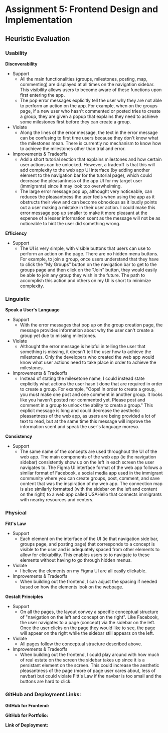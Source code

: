 # Assignment 5: Frontend Design and Implementation

## Heuristic Evaluation

### Usability

**Discoverability**
- Support
    - All the main functionalities (groups, milestones, posting, map, commenting) are displayed at all times on the navigation sidebar. This visibility allows users to become aware of these functions upon first entering the app.
    - The pop error messages explicitly tell the user why they are not able to perform an action on the app. For example, when on the groups page, if a new user who hasn't commented or posted tries to create a group, they are given a popup that explains they need to achieve some milestones first before they can create a group.
- Violate
    - Along the lines of the error message, the text in the error message can be confusing to first time users because they don't know what the milestones mean. There is currently no mechanism to know how to achieve the milestones other than trial and error.
- Improvements & Tradeoffs
    - Add a short tutorial section that explains milestones and how certain user actions can be unlocked. However, a tradeoff is that this will add complexity to the web app UI interface (by adding another element to the navigation bar for the tutorial page), which could decrease the pleasantness of the app UI for my target user (immigrants) since it may look too overwhelming.
    - The large error message pop up, althought very noticeable, can reduces the pleasantness the user feels when using the app as it obstructs their view and can become obnoxious as it loudly points out a user making a mistake in their user action. I could make this error message pop up smaller to make it more pleasant at the expense of a lesser information scent as the message will not be as noticeable to hint the user did something wrong.

**Efficiency**
- Support
    - The UI is very simple, with visible buttons that users can use to perform an action on the page. There are no hidden menu buttons. For example, to join a group, once users understand that they have to click the "My Groups" button on the navigation bar to get to the groups page and then click on the "Join" button, they would easily be able to join any group they wish in the future. The path to accomplish this action and others on my UI is short to minimize complexity.

### Linguistic

**Speak a User's Language**
- Support
    - With the error messages that pop up on the group creation page, the message provides information about why the user can't create a group yet due to missing milestones.
- Violate
    - Althought the error message is helpful in telling the user that something is missing, it doesn't tell the user how to achieve the milestones. Only the developers who created the web app would know what user actions need to take place in order to achieve the milestones. 
- Improvements & Tradeoffs
    - Instead of stating the milesetone name, I could instead state explicitly what actions the user hasn't done that are required in order to create a group. For example, "Oops! In order to create a group, you must make one post and one comment in another group. It looks like you haven't posted nor commented yet. Please post and comment in a group to unlock the ability to creata a group." This explicit message is long and could decrease the aesthetic pleasantness of the web app, as users are being provided a lot of text to read, but at the same time this message will improve the information scent and speak the user's language moreso.


**Consistency**
- Support
    - The same name of the concepts are used throughout the UI of the web app. The main components of the web app (ie the navigation sidebar) consistently show up on the left in each screen the user navigates to. The Figma UI interface format of the web app follows a similar format of Facebook, a social media app used in the immigrant community where you can create groups, post, comment, and save content that was the inspiration of my web app. The connection map is also similarly formatted (with the sidebar on the left and content on the right) to a web app called USAHello that connects immigrants with nearby resources and centers.

### Physical

**Fitt's Law**
- Support
    - Each element on the interface of the UI (ie that navigation side bar, groups page, and posting page) that corresponds to a concept is visible to the user and is adequately spaced from other elements to allow for clickability. This enables users to to navigate to these elements without having to go through hidden menus.
- Violate
    - I believe the elements on my Figma UI are all easily clickable.
- Improvements & Tradeoffs
    - When building out the frontend, I can adjust the spacing if needed based on how the elements look on the webpage.

**Gestalt Principles**
- Support
    - On all the pages, the layout convey a specific conceptual structure of "navigation on the left and concept on the right". Like Facebook, the user navigates to a page (concept) via the sidebar on the left. Once the user clicks on the page they would like to see, the page will appear on the right while the sidebar still appears on the left. 
- Violate
    - All pages follow the conceptual structure described above.
- Improvements & Tradeoffs
    - When building out the frontend, I could play around with how much of real estate on the screen the sidebar takes up since it is a persistant element on the screen. This could increase the aesthetic pleasantness of the page (more of page user cares about, less of navbar) but could violate Fitt's Law if the navbar is too small and the buttons are hard to click.


### GitHub and Deployment Links:

**GitHub for Frontend:**

**GitHub for Portfolio:**

**Link of Deployment:**
